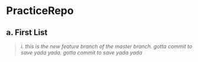 # PracticeRepo
## a. First List
>*i. this is the new feature branch of the master branch. gotta commit to save yada yada.*
*gotta commit to save yada yada*
